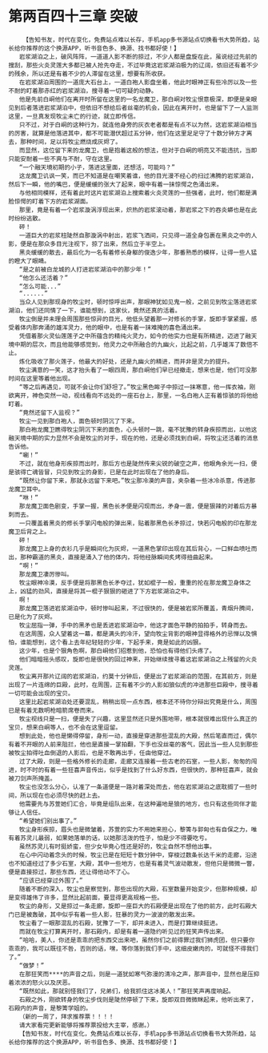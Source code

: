 # 第两百四十三章 突破
        【告知书友，时代在变化，免费站点难以长存，手机app多书源站点切换看书大势所趋，站长给你推荐的这个换源APP，听书音色多、换源、找书都好使！】
       岩浆湖泊之上，破风阵阵，一道道人影不断的掠过，不少人都是盘旋在此，虽说经过先前的搜刮，那些火炎灵莲大多都已被人抢先夺走，不过毕竟这岩浆湖泊极为的辽阔，依旧还有着不少的残余，所以还是有着不少的人滞留在这里，想要有所收获。
       在岩浆湖泊周围的一道庞大石台上，一道白袍人影盘坐着，他此时眼神正有些冷厉以及一些不耐的盯着那赤红的岩浆湖泊，搜寻着一切可疑的动静。
       他是先前白峒他们在离开时所留在这里的一名龙魔卫，那白峒对牧尘恨意极深，即便是亲眼见到后者落进岩浆湖泊中，但依旧不想给后者丝毫的机会，因此在离开时，也是留下了一人监测这里，一旦真发现牧尘未亡的行迹，就立即传信。
       只不过，对于白峒的这种行为，就连他身旁的灰衣老者都是有点不以为然，这岩浆湖泊相当的厉害，就算是他落进其中，都不可能潜伏超过五分钟，他们在这里足足守了十数分钟方才离去，那种时间，足以将牧尘燃烧成灰烬了。
       而显然，这位留下来的龙魔卫，也是抱着这般的想法，但对于白峒的明亮又不能违抗，当即只能安耐着一些不爽与不耐，守在这里。
       “一个融天境初期的小子，落进这里面，还想活，可能吗？”
       这龙魔卫讥讽一笑，而已不知道是在嘲笑着谁，他的目光漫不经心的扫过沸腾的岩浆湖泊，然后下一瞬，他的嘴巴，便是缓缓的张大了起来，眼中有着一抹惊愕之色涌出来。
       与他相同模样，还有着此时这片岩浆湖泊上搜索着火炎灵莲的一些强者，此时，他们都是满脸惊愕的盯着下方的岩浆湖面。
       那里，竟是有着一个岩浆漩涡浮现出来，炽热的岩浆滚动着，那岩浆之下的吞炎蟒也是在此时纷纷逃散。
       砰！
       一道巨大的岩浆柱陡然自那漩涡中射出，岩浆飞洒间，只见得一道全身包裹在黑炎之中的人影，便是在那众多目光注视下，掠了出来，然后立于半空上。
       黑炎缓缓的散去，最后化为一名有着修长身躯的俊逸少年，那番熟悉的模样，让得一些人猛的瞪大了眼睛。
       “是之前被白龙城的人打进岩浆湖泊中的那少年！”
       “他怎么还活着？”
       “怎么可能...”
       “......”
       当众人见到那现身的牧尘时，顿时惊呼出声，那眼神犹如见鬼一般，之前见到牧尘落进岩浆湖泊，他们还同情了一下，谁能想到，这家伙，竟然还真的活着。
       牧尘倒是并未理会周围那些惊异的目光，他低头望着那一对修长的手掌，旋即手掌紧握，感受着体内那奔涌的雄浑灵力，他的眼中，也是有着一抹难掩的喜色涌出来。
       凭借着那火灵仙莲莲子之中所蕴含的精纯火灵力，如今的他实力也是有所精进，迈进了融天境中期的层次，而且他能够感觉到，他灵力之中所融合的九幽火，比起之前，几乎雄浑了数倍不止。
       炼化吸收了那火莲子，他最大的好处，还是九幽火的精进，而并非是灵力的提升。
       牧尘满意的一笑，这才抬头看了一眼四周，那白峒他们早已经撤走，想来也是，他们可没那时间在这里等着他出现。
       “等之后再遇见，可就不会让你们舒坦了。”牧尘黑色眸子中掠过一抹寒意，他一挥衣袖，刚欲离开，神色突然一动，视线看向不远处的一座石台上，那里，一名白袍人正有着惊骇的将他给盯着。
       “竟然还留下人监视？”
       牧尘一见到那白袍人，面色顿时阴沉了下来。
       那白袍龙魔卫瞧得牧尘阴沉下来的面色，心头顿时一跳，毫不犹豫的转身疾掠而出，以他这融天境中期的实力显然不会是牧尘的对手，现在的他，还是必须找到白峒，将牧尘还活着的消息告诉他。
       “唰！”
       不过，就在他身形疾掠而出时，那后方也是陡然传来尖锐的破空之声，他眼角余光一扫，便是骇得亡魂皆冒，只见到牧尘的身影，已是在此时出现在了他的身后。
       “既然让你留下来，那就永远留下来吧。”牧尘那冷漠的声音，夹杂着一些冰冷杀意，传进那龙魔卫耳中。
       “咻！”
       那龙魔卫面色剧变，手掌一握，黑色长矛便是闪现而出，矛身一震，便是狠辣的对着后方暴刺而去。
       一只覆盖着黑炎的修长手掌闪电般的弹出来，贴着那黑色长矛掠过，快若闪电般的印在那龙魔卫后背之上。
       砰！
       那龙魔卫上身的衣衫几乎是瞬间化为灰烬，一道黑色掌印出现在其后背心，一口鲜血喷吐而出，那种霸道的黑炎，直接是涌入了他的体内，将他经脉瞬间炙烤得扭曲起来。
       “啊！”
       那龙魔卫凄厉惨叫。
       牧尘眼神冷漠，反手便是将那黑色长矛夺过，犹如棍子一般，重重的抡在那龙魔卫身体之上，凶猛的劲风，直接是将其一棍子狠狠的砸进了下方岩浆湖泊之中。
       啊！
       那龙魔卫落进岩浆湖泊中，顿时惨叫起来，不过很快的，便是被岩浆所覆盖，青烟升腾间，已是化为了灰烬。
       牧尘屈指一弹，手中的黑矛也是丢进岩浆湖泊中，他这才面色平静的拍拍手，转身而去。
       在这周围，众人望着这一幕，都是满头的冷汗，望向牧尘背影的眼神显得格外的忌惮以及惧怕，谁能想到，这个看上去年纪轻轻的少年，下起手来，竟是如此的凶狠。
       这少年，也是个狠角色啊，那白峒他们招惹到他，恐怕也有得他们头疼了。
       他们暗暗摇头感叹，旋即也是很快的回过神来，开始继续搜寻着这岩浆湖泊之上残留的火炎灵莲。
       牧尘离开那片辽阔的岩浆湖泊，约莫十分钟后，便是出了岩浆湖泊的范围，在其前方，则是出现了一片连绵的巨殿，此时，在周围，正有着不少的人影如狼似虎的冲进那些巨殿中，搜寻着一切可能会出现的宝贝。
       这里比起岩浆湖泊处还要混乱，稍稍出现一点东西，根本还不待你分辩出究竟是什么，周围已是有着无数明枪暗箭席卷而来。
       牧尘视线只是一扫，便是失了兴趣，这里显然还只是外围地带，根本就很难出现什么真正的宝贝，想来白峒等人，也不会在这里逗留。
       想到此处，他也是懒得停留，身形一动，直接是穿进那些混乱的大殿，然后笔直而过，偶尔有着不开眼的人前来阻拦，他也是直接一掌拍翻，下手也没丝毫的客气，因此当一些人见到那些被牧尘拍得吐血倒退的人影后，也是不敢再出手，任由他穿过。
       过了大殿，则是一些格外修长的走廊，走廊又连接着一些古老的石室，一些人影，匆匆的闯进，时不时的有着一些狂喜声音传出，似乎是找到了什么好东西，但很快的，那种狂喜声，就会被刀剑声所掩盖。
       牧尘也没怎么分心，认准了一条道便是一路对着深处而去，他在岩浆湖泊之底耽搁了一些时间，所以现在也必须尽快的赶上去。
       他需要先与苏萱她们汇合，毕竟是组队出来，在这种遍地是狼的地方，也只有这些同伴才能够让人信任。
       “希望她们别出事了。”
       牧尘身形疾掠，眉头也是微皱着，苏萱的实力不用她来担心，黎箐与郭匈也有自保之力，唯有着苏灵儿最弱，如果她落单的话，以她那活泼的性子，怕是少不得要吃亏。
       虽然苏灵儿有时挺娇蛮，但少女毕竟心性还是好的，牧尘自然不想他出事。
       在心中闪动着念头的时候，牧尘已是在短短十数分钟中，穿梭过数条长达千米的走廊，沿途也不知道经过了多少石室，大殿，其中一些地方，也是有着灵气波动散发，但他只是微微一瞥，便是直接掠过，那些东西，还让得他动不了心。
       “应该已经穿过外围了。”
       随着不断的深入，牧尘也是察觉到，那些出现的大殿，石室数量开始变少，但那种规模，却是变得雄伟了许多，显然比起前面，要显得更高规格一些。
       牧尘的身形，又是掠过一条走廊，旋即一座巨大的石殿便是出现在了他的前方，此时石殿大门已是被轰破，其中似乎有着一些人影，狂暴的灵力一波波的散发出来。
       牧尘看了一眼那混乱的石殿，犹豫了一下，却并未进入，而是打算继续挺进。
       而就在牧尘打算离开时，那石殿内，却是有着一道隐约听见过的狂笑声传出来。
       “哈哈，美人，你还是乖乖的把东西交出来吧，虽然你们之前得罪过我们狮虎团，但只要你乖乖的，我可以既往不咎，否则的话，嘿，等你落到我们手中，这细皮嫩肉的，可就怪不得我们了。”
       “做梦！”
       在那狂笑而****的声音之后，则是一道犹如寒气弥漫的清冷之声，那声音中，显然也是压抑着浓浓的怒火以及厌恶。
       “既然如此，那就别怪我们了，兄弟们，给我抓住这冰美人！”那狂笑声再度响起。
       石殿之外，刚欲转身的牧尘步伐则是陡然停顿了下来，旋即双目微微眯起来，他听出来了，石殿内的声音，是黎箐学姐的。
       （新的一周了，拜求推荐票！！！！
       请大家看完更新能够将推荐票投给大主宰，感谢。）
       【告知书友，时代在变化，免费站点难以长存，手机app多书源站点切换看书大势所趋，站长给你推荐的这个换源APP，听书音色多、换源、找书都好使！】